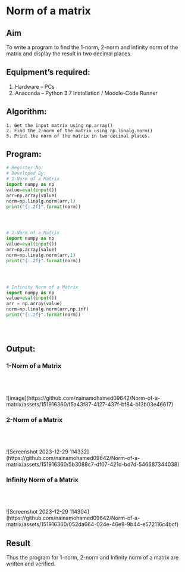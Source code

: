 # Norm of a matrix
## Aim
To write a program to find the 1-norm, 2-norm and infinity norm of the matrix and display the result in two decimal places.
## Equipment’s required:
1.	Hardware – PCs
2.	Anaconda – Python 3.7 Installation / Moodle-Code Runner
## Algorithm:
	1. Get the input matrix using np.array()   
    2. Find the 2-norm of the matrix using np.linalg.norm()
	3. Print the norm of the matrix in two decimal places.
## Program:
```Python
# Register No:
# Developed By:
# 1-Norm of a Matrix
import numpy as np
value=eval(input())
arr=np.array(value)
norm=np.linalg.norm(arr,1)
print("{:.2f}".format(norm))




# 2-Norm of a Matrix
import numpy as np
value=eval(input())
arr=np.array(value)
norm=np.linalg.norm(arr,1)
print("{:.2f}".format(norm))




# Infinity Norm of a Matrix
import numpy as np
value=eval(input())
arr = np.array(value)
norm=np.linalg.norm(arr,np.inf)
print("{:.2f}".format(norm))





```
## Output:
### 1-Norm of a Matrix
<br>
<br>
<br>
![image](https://github.com/nainamohamed09642/Norm-of-a-matrix/assets/151916360/f5a43f87-4127-437f-bf84-b13b03e46617)


### 2-Norm of a Matrix
<br>
<br>
<br>
![Screenshot 2023-12-29 114332](https://github.com/nainamohamed09642/Norm-of-a-matrix/assets/151916360/5b3088c7-df07-421d-bd7d-546687344038)


### Infinity Norm of a Matrix
<br>
<br>
<br>
![Screenshot 2023-12-29 114304](https://github.com/nainamohamed09642/Norm-of-a-matrix/assets/151916360/052da664-024e-46e9-9b44-e572116c4bcf)



## Result
Thus the program for 1-norm, 2-norm and Infinity norm of a matrix are written and verified.

